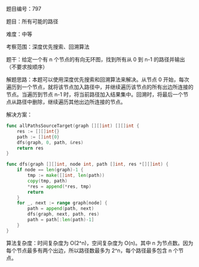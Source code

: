 题目编号：797

题目：所有可能的路径

难度：中等

考察范围：深度优先搜索、回溯算法

题干：给定一个有 n 个节点的有向无环图，找到所有从 0 到 n-1 的路径并输出（不要求按顺序）

解题思路：本题可以使用深度优先搜索和回溯算法来解决。从节点 0 开始，每次遍历到一个节点，就将该节点加入路径中，并继续遍历该节点的所有出边所连接的节点。当遍历到节点 n-1 时，将当前路径加入结果集中。回溯时，将最后一个节点从路径中删除，继续遍历其他出边所连接的节点。

解决方案：

```go
func allPathsSourceTarget(graph [][]int) [][]int {
    res := [][]int{}
    path := []int{0}
    dfs(graph, 0, path, &res)
    return res
}

func dfs(graph [][]int, node int, path []int, res *[][]int) {
    if node == len(graph)-1 {
        tmp := make([]int, len(path))
        copy(tmp, path)
        *res = append(*res, tmp)
        return
    }
    for _, next := range graph[node] {
        path = append(path, next)
        dfs(graph, next, path, res)
        path = path[:len(path)-1]
    }
}
```

算法复杂度：时间复杂度为 O(2^n)，空间复杂度为 O(n)。其中 n 为节点数。因为每个节点最多有两个出边，所以路径数最多为 2^n，每个路径最多包含 n 个节点。